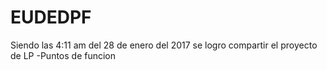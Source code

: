 # EUDEDPF

Siendo las 4:11 am del 28 de enero del 2017 se logro compartir el proyecto de LP -Puntos de funcion
